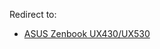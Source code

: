 Redirect to:

*   [ASUS Zenbook UX430/UX530](/index.php/ASUS_Zenbook_UX430/UX530 "ASUS Zenbook UX430/UX530")